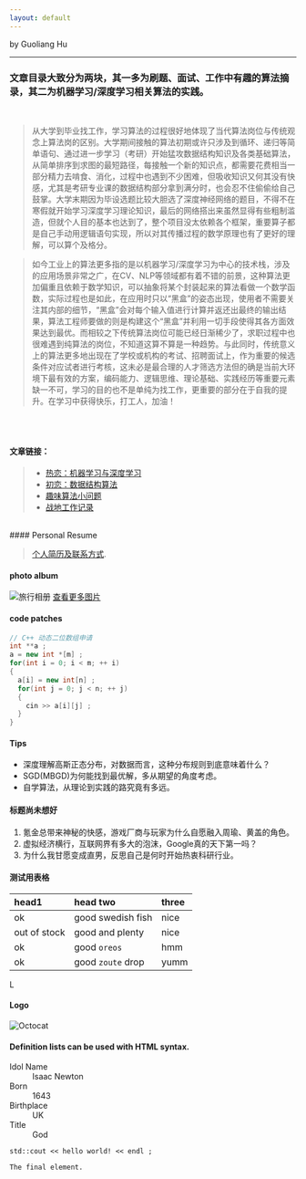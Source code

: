 ```yaml
---
layout: default
---
```

by Guoliang Hu

* * *

### 文章目录大致分为两块，其一多为刷题、面试、工作中有趣的算法摘录，其二为机器学习/深度学习相关算法的实践。

<br/>

  >从大学到毕业找工作，学习算法的过程很好地体现了当代算法岗位与传统观念上算法岗的区别。大学期间接触的算法初期或许只涉及到循环、递归等简单语句、通过进一步学习（考研）开始猛攻数据结构知识及各类基础算法，从简单排序到求图的最短路径，每接触一个新的知识点，都需要花费相当一部分精力去啃食、消化，过程中也遇到不少困难，但吸收知识又何其没有快感，尤其是考研专业课的数据结构部分拿到满分时，也会忍不住偷偷给自己鼓掌。大学末期因为毕设选题比较大胆选了深度神经网络的题目，不得不在寒假就开始学习深度学习理论知识，最后的网络搭出来虽然显得有些粗制滥造，但就个人目的基本也达到了，整个项目没太依赖各个框架，重要算子都是自己手动用逻辑语句实现，所以对其传播过程的数学原理也有了更好的理解，可以算个及格分。

  >如今工业上的算法更多指的是以机器学习/深度学习为中心的技术栈，涉及的应用场景非常之广，在CV、NLP等领域都有着不错的前景，这种算法更加偏重且依赖于数学知识，可以抽象将某个封装起来的算法看做一个数学函数，实际过程也是如此，在应用时只以“黑盒”的姿态出现，使用者不需要关注其内部的细节，“黑盒”会对每个输入值进行计算并返还出最终的输出结果，算法工程师要做的则是构建这个“黑盒”并利用一切手段使得其各方面效果达到最优。而相较之下传统算法岗位可能已经日渐稀少了，求职过程中也很难遇到纯算法的岗位，不知道这算不算是一种趋势。与此同时，传统意义上的算法更多地出现在了学校或机构的考试、招聘面试上，作为重要的候选条件对应试者进行考核，这未必是最合理的人才筛选方法但的确是当前大环境下最有效的方案，编码能力、逻辑思维、理论基础、实践经历等重要元素缺一不可，学习的目的也不是单纯为找工作，更重要的部分在于自我的提升。在学习中获得快乐，打工人，加油！



<br/>
<br/>


#### 文章链接：


> *   [热恋：机器学习与深度学习](./AI_algorithms/index.md)
> *   [初恋：数据结构算法](./Datastructure/index.md)
> *   [趣味算法小问题](./Algorithm_problem/index.md)
> *   [战地工作记录](./Work_log/index.md)

<br/>
#### Personal Resume

> [个人简历及联系方式](./resume.pdf).

#### photo album

![旅行相册](./Photo_album/bg.jpg)
[查看更多图片](./index.md)

#### code patches

```c++
// C++ 动态二位数组申请
int **a ;
a = new int *[m] ;
for(int i = 0; i < m; ++ i)
{
  a[i] = new int[n] ;
  for(int j = 0; j < n; ++ j)
  {
    cin >> a[i][j] ;
  }
}
```
#### Tips

*   深度理解高斯正态分布，对数据而言，这种分布规则到底意味着什么？
*   SGD(MBGD)为何能找到最优解，多从期望的角度考虑。
*   自学算法，从理论到实践的路究竟有多远。

#### 标题尚未想好

1.  氪金总带来神秘的快感，游戏厂商与玩家为什么自愿融入周瑜、黄盖的角色。
2.  虚拟经济横行，互联网界有多大的泡沫，Google真的天下第一吗？
3.  为什么我甘愿变成直男，反思自己是何时开始热衷科研行业。

#### 测试用表格

| head1        | head two          | three |
|:-------------|:------------------|:------|
| ok           | good swedish fish | nice  |
| out of stock | good and plenty   | nice  |
| ok           | good `oreos`      | hmm   |
| ok           | good `zoute` drop | yumm  |
L

#### Logo

![Octocat](https://github.githubassets.com/images/icons/emoji/octocat.png)

#### Definition lists can be used with HTML syntax.

<dl>
<dt>Idol Name</dt>
<dd>Isaac Newton</dd>
<dt>Born</dt>
<dd>1643</dd>
<dt>Birthplace</dt>
<dd>UK</dd>
<dt>Title</dt>
<dd>God</dd>
</dl>

```
std::cout << hello world! << endl ;
```

```
The final element.
```
